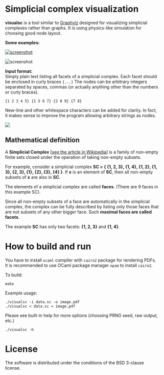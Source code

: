
# Simplicial complex visualization

**visualsc** is a tool similar to [Graphviz](http://graphviz.org/) designed for visualizing simplicial complexes rather than graphs. It is using physics-like simulation for choosing good node layout.

**Some examples:**

[![screenshot](http://i.imgur.com/Fg1vOCJ.png)](http://i.imgur.com/pV0MvNy.png)

![screenshot](http://i.imgur.com/dkFtylh.png)

**Input format:**   
Simply plain text listing all facets of a simplicial complex. Each facet should be enclosed in curly braces `{...}` The nodes can be  arbitrary integers separated by spaces, commas (or actually anything other than the numbers or curly braces).
		
	{1 2 3 4 5} {1 5 6 7} {2 8 9} {7 8}

New-line and other whitespace characters can be added for clarity. In fact, it makes sense to improve the program allowing arbitrary strings as nodes. 

 ![](http://i.imgur.com/hf4kVvF.png) 

## Mathematical definition
A **Simplicial Complex** [[see the article in Wikipedia](https://en.wikipedia.org/wiki/Abstract_simplicial_complex)] is a family of non-empty finite sets closed under the operation of taking non-empty subsets.

For example, consider a simplicial complex **SC = { {1, 2, 3}, {1, 4}, {1, 2}, {1, 3}, {2, 3}, {1}, {2}, {3}, {4} }**. If **x** is an element of **SC**, then all non-empty subsets of **x** are also in **SC**. 

The elements of a simplicial complex are called **faces**. (There are 9 faces in this example SC). 

Since all non-empty subsets of a face are automatically in the simplicial complex, the complex can be fully described by listing only those faces that are not subsets of any other bigger face. Such **maximal faces are called facets**.

The example **SC** has only two facets: **{1, 2, 3}** and **{1, 4}**.


# How to build and run

You have to install `ocaml` compiler with `cairo2` package for rendering PDFs. It is recommended to use OCaml package manager `opam` to install `cairo2`.

To build:

	make

Example usage:

    ./visualsc -i data.sc -o image.pdf
    ./visualsc < data.sc > image.pdf

Please see built-in help for more options (choosing PRNG seed, raw output, etc.) 

    ./visualsc -h 

# License

The software is distributed under the conditions of the BSD 3-clause license.

